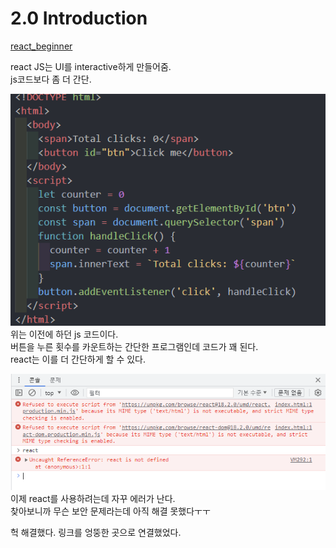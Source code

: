 # 2.0 Introduction

[react_beginner](https://github.com/llyybbb/likelion_session/tree/main/react_study/react_beginner)

react JS는 UI를 interactive하게 만들어줌.  
js코드보다 좀 더 간단.

![js code](image.png)  
위는 이전에 하던 js 코드이다.  
버튼을 누른 횟수를 카운트하는 간단한 프로그램인데 코드가 꽤 된다.  
react는 이를 더 간단하게 할 수 있다.

![react CDN 에러](image-1.png)  
이제 react를 사용하려는데 자꾸 에러가 난다.  
찾아보니까 무슨 보안 문제라는데 아직 해결 못했다ㅜㅜ

헉 해결했다.
링크를 엉뚱한 곳으로 연결했었다.
 <script
    crossorigin
    src="https://unpkg.com/browse/react@18.2.0/umd/react.production.min.js">   
   에서 "browse"를 지웠더니   
    ![image](https://github.com/llyybbb/likelion_session/assets/105144795/66365661-5f0c-4598-a715-f3be27de9777)   
         잘 동작한다.
